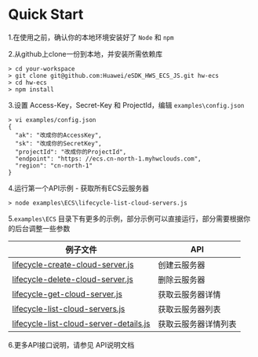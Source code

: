 # Quick Start

1.在使用之前，确认你的本地环境安装好了 `Node` 和 `npm`

2.从github上clone一份到本地，并安装所需依赖库

```
> cd your-workspace
> git clone git@github.com:Huawei/eSDK_HWS_ECS_JS.git hw-ecs
> cd hw-ecs
> npm install
```

3.设置 Access-Key，Secret-Key 和 ProjectId，编辑 `examples\config.json`

```
> vi examples/config.json
{
  "ak": "改成你的AccessKey",
  "sk": "改成你的SecretKey",
  "projectId": "改成你的ProjectId",
  "endpoint": "https: //ecs.cn-north-1.myhwclouds.com",
  "region": "cn-north-1"
}
```

4.运行第一个API示例 - 获取所有ECS云服务器

```
> node examples\ECS\lifecycle-list-cloud-servers.js
```

5.`examples\ECS` 目录下有更多的示例，部分示例可以直接运行，部分需要根据你的后台调整一些参数


| 例子文件                                                                         |   API               |
| ----                                                                            | ----------          |
| [lifecycle-create-cloud-server.js](./ECS/lifecycle-create-cloud-server.js)      | 创建云服务器         |
| [lifecycle-delete-cloud-server.js](./ECS/lifecycle-delete-cloud-server.js)      | 删除云服务器         |
| [lifecycle-get-cloud-server.js](./ECS/lifecycle-get-cloud-server.js)            | 获取云服务器详情     |
| [lifecycle-list-cloud-servers.js](./ECS/lifecycle-list-cloud-servers.js)        | 获取云服务器列表     |
| [lifecycle-list-cloud-server-details.js](./ECS/lifecycle-list-cloud-server-details.js) | 获取云服务器详情列表  |

6.更多API接口说明，请参见 API说明文档


